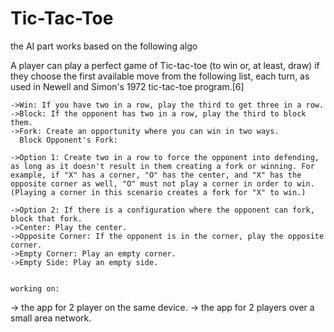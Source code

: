 # Tic-Tac-Toe

the AI part works based on the following algo

A player can play a perfect game of Tic-tac-toe (to win or, at least, draw) if they choose the first available move from the following list, each turn, as used in Newell and Simon's 1972 tic-tac-toe program.[6]

    ->Win: If you have two in a row, play the third to get three in a row.
    ->Block: If the opponent has two in a row, play the third to block them.
    ->Fork: Create an opportunity where you can win in two ways.
      Block Opponent's Fork:

    ->Option 1: Create two in a row to force the opponent into defending, as long as it doesn't result in them creating a fork or winning. For example, if "X" has a corner, "O" has the center, and "X" has the opposite corner as well, "O" must not play a corner in order to win. (Playing a corner in this scenario creates a fork for "X" to win.)

    ->Option 2: If there is a configuration where the opponent can fork, block that fork.
    ->Center: Play the center.
    ->Opposite Corner: If the opponent is in the corner, play the opposite corner.
    ->Empty Corner: Play an empty corner.
    ->Empty Side: Play an empty side.
    
    
    working on:
-> the app for 2 player on the same device.
-> the app for 2 players over a small area network.

